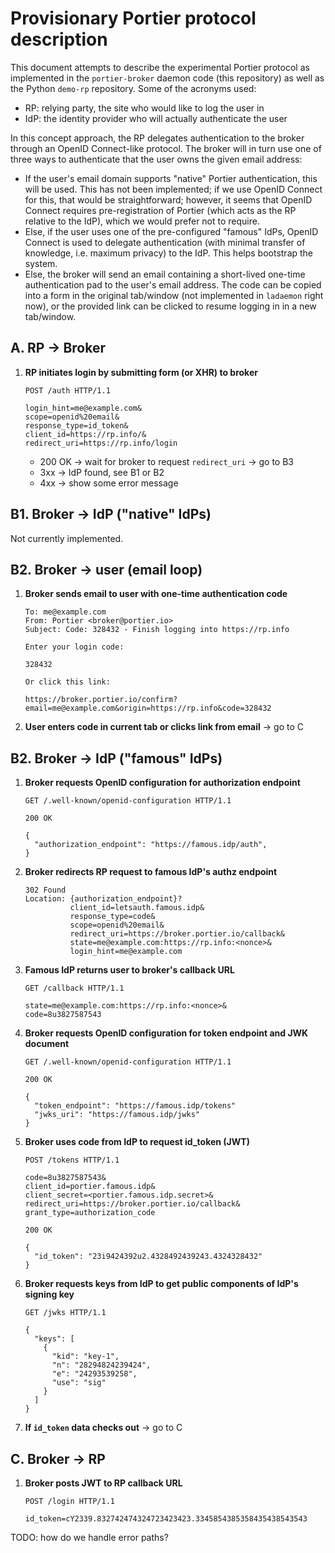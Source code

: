 Provisionary Portier protocol description
=========================================

This document attempts to describe the experimental Portier protocol as
implemented in the `portier-broker` daemon code (this repository) as well as
the Python `demo-rp` repository. Some of the acronyms used:

* RP: relying party, the site who would like to log the user in
* IdP: the identity provider who will actually authenticate the user

In this concept approach, the RP delegates authentication to the broker through
an OpenID Connect-like protocol. The broker will in turn use one of three ways
to authenticate that the user owns the given email address:

* If the user's email domain supports "native" Portier authentication,
  this will be used. This has not been implemented; if we use OpenID Connect
  for this, that would be straightforward; however, it seems that OpenID
  Connect requires pre-registration of Portier (which acts as the RP relative
  to the IdP), which we would prefer not to require.
* Else, if the user uses one of the pre-configured "famous" IdPs, OpenID
  Connect is used to delegate authentication (with minimal transfer of
  knowledge, i.e. maximum privacy) to the IdP. This helps bootstrap the system.
* Else, the broker will send an email containing a short-lived one-time
  authentication pad to the user's email address. The code can be copied into
  a form in the original tab/window (not implemented in `ladaemon` right now),
  or the provided link can be clicked to resume logging in in a new tab/window.


A. RP -> Broker
---------------

1. **RP initiates login by submitting form (or XHR) to broker**

   ```
   POST /auth HTTP/1.1

   login_hint=me@example.com&
   scope=openid%20email&
   response_type=id_token&
   client_id=https://rp.info/&
   redirect_uri=https://rp.info/login
   ```

   * 200 OK -> wait for broker to request `redirect_uri` -> go to B3
   * 3xx -> IdP found, see B1 or B2
   * 4xx -> show some error message


B1. Broker -> IdP ("native" IdPs)
---------------------------------

Not currently implemented.


B2. Broker -> user (email loop)
-------------------------------

1. **Broker sends email to user with one-time authentication code**

   ```
   To: me@example.com
   From: Portier <broker@portier.io>
   Subject: Code: 328432 - Finish logging into https://rp.info

   Enter your login code:

   328432

   Or click this link:

   https://broker.portier.io/confirm?email=me@example.com&origin=https://rp.info&code=328432
   ```

2. **User enters code in current tab or clicks link from email** -> go to C


B2. Broker -> IdP ("famous" IdPs)
-----------------------------

1. **Broker requests OpenID configuration for authorization endpoint**

   ```
   GET /.well-known/openid-configuration HTTP/1.1

   200 OK

   {
     "authorization_endpoint": "https://famous.idp/auth",
   }
   ```

2. **Broker redirects RP request to famous IdP's authz endpoint**

   ```
   302 Found
   Location: {authorization_endpoint}?
             client_id=letsauth.famous.idp&
             response_type=code&
             scope=openid%20email&
             redirect_uri=https://broker.portier.io/callback&
             state=me@example.com:https://rp.info:<nonce>&
             login_hint=me@example.com
   ```

3. **Famous IdP returns user to broker's callback URL**

   ```
   GET /callback HTTP/1.1

   state=me@example.com:https://rp.info:<nonce>&
   code=8u3827587543
   ```

4. **Broker requests OpenID configuration for token endpoint and JWK document**

   ```
   GET /.well-known/openid-configuration HTTP/1.1

   200 OK

   {
     "token_endpoint": "https://famous.idp/tokens"
     "jwks_uri": "https://famous.idp/jwks"
   }
   ```

5. **Broker uses code from IdP to request id_token (JWT)**

   ```
   POST /tokens HTTP/1.1

   code=8u3827587543&
   client_id=portier.famous.idp&
   client_secret=<portier.famous.idp.secret>&
   redirect_uri=https://broker.portier.io/callback&
   grant_type=authorization_code

   200 OK

   {
     "id_token": "23i9424392u2.4328492439243.4324328432"
   }
   ```

6. **Broker requests keys from IdP to get public components of IdP's signing key**

   ```
   GET /jwks HTTP/1.1

   {
     "keys": [
       {
         "kid": "key-1",
         "n": "28294824239424",
         "e": "24293539258",
         "use": "sig"
       }
     ]
   }
   ```

7. **If `id_token` data checks out** -> go to C


C. Broker -> RP
---------------

1. **Broker posts JWT to RP callback URL**

   ```
   POST /login HTTP/1.1

   id_token=cY2339.832742474324723423423.3345854385358435438543543
   ```

TODO: how do we handle error paths?
